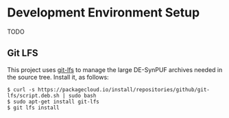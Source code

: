Development Environment Setup
=============================

TODO

## Git LFS

This project uses [git-lfs](https://git-lfs.github.com/) to manage the large DE-SynPUF archives needed in the source tree. Install it, as follows:

    $ curl -s https://packagecloud.io/install/repositories/github/git-lfs/script.deb.sh | sudo bash
    $ sudo apt-get install git-lfs
    $ git lfs install
